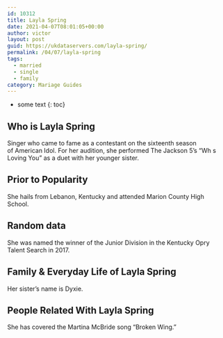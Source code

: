 ```yaml
---
id: 10312
title: Layla Spring
date: 2021-04-07T08:01:05+00:00
author: victor
layout: post
guid: https://ukdataservers.com/layla-spring/
permalink: /04/07/layla-spring  
tags:
  - married
  - single
  - family
category: Mariage Guides
---
```


* some text
{: toc}


## Who is Layla Spring



Singer who came to fame as a contestant on the sixteenth season of American Idol. For her audition, she performed The Jackson 5&#8217;s &#8220;Wh s Loving You&#8221; as a duet with her younger sister.

                
                
                
## Prior to Popularity



She hails from Lebanon, Kentucky and attended Marion County High School. 

                
                
                
## Random data



She was named the winner of the Junior Division in the Kentucky Opry Talent Search in 2017.

                
                
                
## Family & Everyday Life of Layla Spring



Her sister&#8217;s name is Dyxie. 

                
                
                
## People Related With Layla Spring



She has covered the Martina McBride song &#8220;Broken Wing.&#8221; 

                
              
            
          
          
          